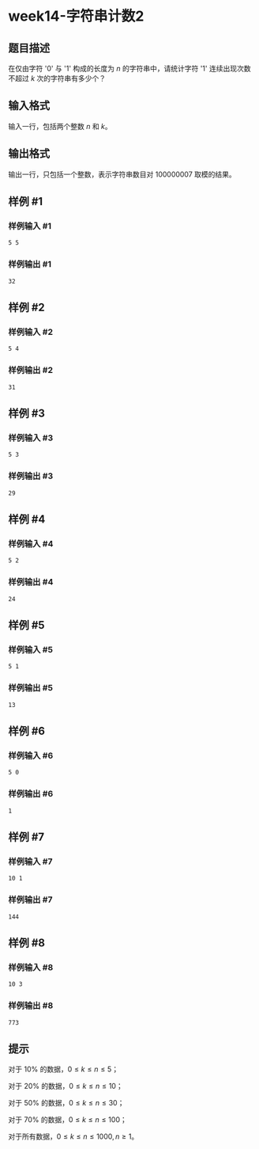 # week14-字符串计数2

## 题目描述

在仅由字符 '0' 与 '1' 构成的长度为 $n$ 的字符串中，请统计字符 '1' 连续出现次数不超过 $k$ 次的字符串有多少个？

## 输入格式

输入一行，包括两个整数 $n$ 和 $k$。

## 输出格式

输出一行，只包括一个整数，表示字符串数目对 $100000007$ 取模的结果。

## 样例 #1

### 样例输入 #1

```
5 5
```

### 样例输出 #1

```
32
```

## 样例 #2

### 样例输入 #2

```
5 4
```

### 样例输出 #2

```
31
```

## 样例 #3

### 样例输入 #3

```
5 3
```

### 样例输出 #3

```
29
```

## 样例 #4

### 样例输入 #4

```
5 2
```

### 样例输出 #4

```
24
```

## 样例 #5

### 样例输入 #5

```
5 1
```

### 样例输出 #5

```
13
```

## 样例 #6

### 样例输入 #6

```
5 0
```

### 样例输出 #6

```
1
```

## 样例 #7

### 样例输入 #7

```
10 1
```

### 样例输出 #7

```
144
```

## 样例 #8

### 样例输入 #8

```
10 3
```

### 样例输出 #8

```
773
```

## 提示

对于 $10\%$ 的数据，$0 \le k \le n \le 5$；

对于 $20\%$ 的数据，$0 \le k \le n \le 10$；

对于 $50\%$ 的数据，$0 \le k \le n \le 30$；

对于 $70\%$ 的数据，$0 \le k \le n \le 100$；

对于所有数据，$0 \le k \le n \le 1000, n \ge 1$。